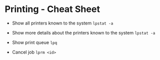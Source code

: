 # Printing - Cheat Sheet

- Show all printers known to the system
    `lpstat -a`

- Show more details about the printers known to the system
    `lpstat -a`

- Show print queue
    `lpq`

- Cancel job
    `lprm <id>`
